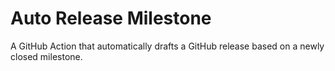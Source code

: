 # Auto Release Milestone

A GitHub Action that automatically drafts a GitHub release based on a newly closed milestone.
